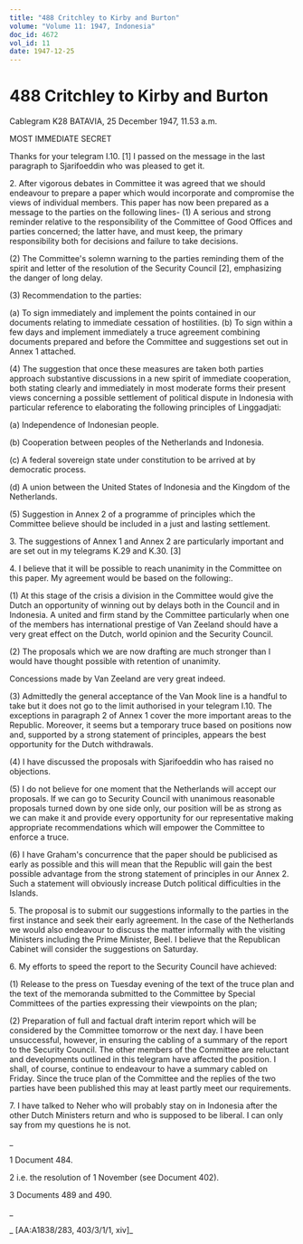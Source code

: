 ```yaml
---
title: "488 Critchley to Kirby and Burton"
volume: "Volume 11: 1947, Indonesia"
doc_id: 4672
vol_id: 11
date: 1947-12-25
---
```


# 488 Critchley to Kirby and Burton

Cablegram K28 BATAVIA, 25 December 1947, 11.53 a.m.

MOST IMMEDIATE SECRET

Thanks for your telegram I.10. [1] I passed on the message in the last paragraph to Sjarifoeddin who was pleased to get it.

2\. After vigorous debates in Committee it was agreed that we should endeavour to prepare a paper which would incorporate and compromise the views of individual members. This paper has now been prepared as a message to the parties on the following lines- (1) A serious and strong reminder relative to the responsibility of the Committee of Good Offices and parties concerned; the latter have, and must keep, the primary responsibility both for decisions and failure to take decisions.

(2) The Committee's solemn warning to the parties reminding them of the spirit and letter of the resolution of the Security Council [2], emphasizing the danger of long delay.

(3) Recommendation to the parties:

(a) To sign immediately and implement the points contained in our documents relating to immediate cessation of hostilities. (b) To sign within a few days and implement immediately a truce agreement combining documents prepared and before the Committee and suggestions set out in Annex 1 attached.

(4) The suggestion that once these measures are taken both parties approach substantive discussions in a new spirit of immediate cooperation, both stating clearly and immediately in most moderate forms their present views concerning a possible settlement of political dispute in Indonesia with particular reference to elaborating the following principles of Linggadjati:

(a) Independence of Indonesian people.

(b) Cooperation between peoples of the Netherlands and Indonesia.

(c) A federal sovereign state under constitution to be arrived at by democratic process.

(d) A union between the United States of Indonesia and the Kingdom of the Netherlands.

(5) Suggestion in Annex 2 of a programme of principles which the Committee believe should be included in a just and lasting settlement.

3\. The suggestions of Annex 1 and Annex 2 are particularly important and are set out in my telegrams K.29 and K.30. [3]

4\. I believe that it will be possible to reach unanimity in the Committee on this paper. My agreement would be based on the following:.

(1) At this stage of the crisis a division in the Committee would give the Dutch an opportunity of winning out by delays both in the Council and in Indonesia. A united and firm stand by the Committee particularly when one of the members has international prestige of Van Zeeland should have a very great effect on the Dutch, world opinion and the Security Council.

(2) The proposals which we are now drafting are much stronger than I would have thought possible with retention of unanimity.

Concessions made by Van Zeeland are very great indeed.

(3) Admittedly the general acceptance of the Van Mook line is a handful to take but it does not go to the limit authorised in your telegram I.10. The exceptions in paragraph 2 of Annex 1 cover the more important areas to the Republic. Moreover, it seems but a temporary truce based on positions now and, supported by a strong statement of principles, appears the best opportunity for the Dutch withdrawals.

(4) I have discussed the proposals with Sjarifoeddin who has raised no objections.

(5) I do not believe for one moment that the Netherlands will accept our proposals. If we can go to Security Council with unanimous reasonable proposals turned down by one side only, our position will be as strong as we can make it and provide every opportunity for our representative making appropriate recommendations which will empower the Committee to enforce a truce.

(6) I have Graham's concurrence that the paper should be publicised as early as possible and this will mean that the Republic will gain the best possible advantage from the strong statement of principles in our Annex 2. Such a statement will obviously increase Dutch political difficulties in the Islands.

5\. The proposal is to submit our suggestions informally to the parties in the first instance and seek their early agreement. In the case of the Netherlands we would also endeavour to discuss the matter informally with the visiting Ministers including the Prime Minister, Beel. I believe that the Republican Cabinet will consider the suggestions on Saturday.

6\. My efforts to speed the report to the Security Council have achieved:

(1) Release to the press on Tuesday evening of the text of the truce plan and the text of the memoranda submitted to the Committee by Special Committees of the parties expressing their viewpoints on the plan;

(2) Preparation of full and factual draft interim report which will be considered by the Committee tomorrow or the next day. I have been unsuccessful, however, in ensuring the cabling of a summary of the report to the Security Council. The other members of the Committee are reluctant and developments outlined in this telegram have affected the position. I shall, of course, continue to endeavour to have a summary cabled on Friday. Since the truce plan of the Committee and the replies of the two parties have been published this may at least partly meet our requirements.

7\. I have talked to Neher who will probably stay on in Indonesia after the other Dutch Ministers return and who is supposed to be liberal. I can only say from my questions he is not.

_

1 Document 484.

2 i.e. the resolution of 1 November (see Document 402).

3 Documents 489 and 490.

_

_ [AA:A1838/283, 403/3/1/1, xiv]_
